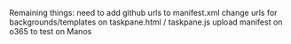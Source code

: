 Remaining things:
need to add github urls to manifest.xml
change urls for backgrounds/templates on taskpane.html / taskpane.js
upload manifest on o365 to test on Manos
